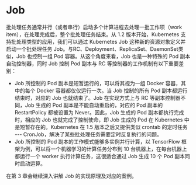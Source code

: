 # Job

批处理任务通常并行（或者串行）启动多个计算进程去处理一批工作项（work item），在处理完成后，整个批处理任务结束。从 1.2 版本开始，Kubernetes 支持批处理类型的应用，我们可以通过 Kubernetes Job 这种新的资源对象定义并启动一个批处理任务 Job。与RC、Deployment、ReplicaSet、DaemonSet类似，Job 也控制一组 Pod 容器。从这个角度来看，Job 也是一种特殊的 Pod 副本自动控制器，同时 Job 控制 Pod 副本与 RC 等控制器的工作机制有以下重要差别：
* Job 所控制的 Pod 副本是短暂运行的，可以将其视为一组 Docker 容器，其中的每个 Docker 容器都仅仅运行一次。当 Job 控制的所有 Pod 副本都运行结束时，对应的 Job 也就结束了。Job 在实现方式上与 RC 等副本控制器不同，Job 生成的 Pod 副本是不能自动重启的，对应的 Pod 副本的 RestartPolicy 都被设置为 Never。因此，Job 生成的 Pod 副本都执行完成时，相应的 Job 也就完成了控制使命，即 Job 生成的 Pod 在 Kubernetes 中是短暂存在的。Kubernetes 在 1.5 版本之后又提供类似 crontab 的定时任务 --- CronJob，解决了某些批处理任务需要定时反复执行的问题。
* Job 所控制的 Pod 副本的工作模式能够多实例并行计算，以 TensorFlow 框架为例，可以将一个机器学习的计算任务分布到 10 台机器上，在每台机器上都运行一个 worker 执行计算任务，这很适合通过 Job 生成 10 个 Pod 副本同时启动运算。

在第 3 章会继续深入讲解 Job 的实现原理及对应的案例。

